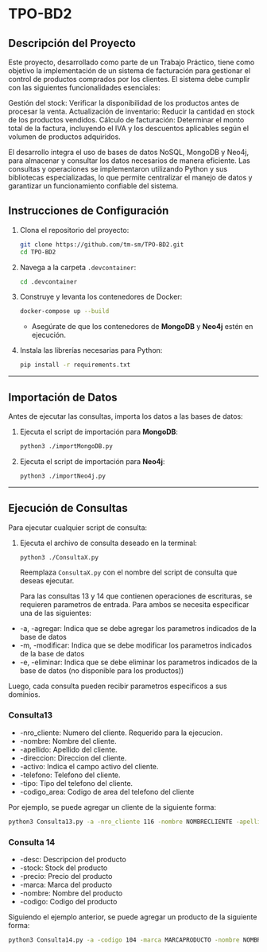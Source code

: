 # TPO-BD2

## Descripción del Proyecto
Este proyecto, desarrollado como parte de un Trabajo Práctico, tiene como objetivo la implementación de un sistema de facturación para gestionar el control de productos comprados por los clientes. El sistema debe cumplir con las siguientes funcionalidades esenciales:

Gestión del stock: Verificar la disponibilidad de los productos antes de procesar la venta.
Actualización de inventario: Reducir la cantidad en stock de los productos vendidos.
Cálculo de facturación: Determinar el monto total de la factura, incluyendo el IVA y los descuentos aplicables según el volumen de productos adquiridos.

El desarrollo integra el uso de bases de datos NoSQL, MongoDB y Neo4j, para almacenar y consultar los datos necesarios de manera eficiente. Las consultas y operaciones se implementaron utilizando Python y sus bibliotecas especializadas, lo que permite centralizar el manejo de datos y garantizar un funcionamiento confiable del sistema.


## **Instrucciones de Configuración**
1. Clona el repositorio del proyecto:
   ```bash
   git clone https://github.com/tm-sm/TPO-BD2.git
   cd TPO-BD2
   ```

2. Navega a la carpeta `.devcontainer`:
   ```bash
   cd .devcontainer
   ```

3. Construye y levanta los contenedores de Docker:
   ```bash
   docker-compose up --build
   ```
   - Asegúrate de que los contenedores de **MongoDB** y **Neo4j** estén en ejecución.

4. Instala las librerías necesarias para Python:
   ```bash
   pip install -r requirements.txt
   ```

---

## **Importación de Datos**
Antes de ejecutar las consultas, importa los datos a las bases de datos:

1. Ejecuta el script de importación para **MongoDB**:
   ```bash
   python3 ./importMongoDB.py
   ```

2. Ejecuta el script de importación para **Neo4j**:
   ```bash
   python3 ./importNeo4j.py
   ```

---

## **Ejecución de Consultas**
Para ejecutar cualquier script de consulta:

1. Ejecuta el archivo de consulta deseado en la terminal:
   ```bash
   python3 ./ConsultaX.py
   ```
   Reemplaza `ConsultaX.py` con el nombre del script de consulta que deseas ejecutar.

   Para las consultas 13 y 14 que contienen operaciones de escrituras, se requieren parametros de entrada. Para ambos se necesita especificar una de las siguientes:
   
- -a, -agregar: Indica que se debe agregar los parametros indicados de la base de datos
- -m, -modificar: Indica que se debe modificar los parametros indicados de la base de datos
- -e, -eliminar: Indica que se debe eliminar los parametros indicados de la base de datos (no disponible para los productos))
   
Luego, cada consulta pueden recibir parametros especificos a sus dominios.

###  Consulta13
- -nro_cliente: Numero del cliente. Requerido para la ejecucion.
- -nombre: Nombre del cliente.
- -apellido: Apellido del cliente.
- -direccion: Direccion del cliente.
- -activo: Indica el campo activo del cliente.
- -telefono: Telefono del cliente.
- -tipo: Tipo del telefono del cliente.
- -codigo_area: Codigo de area del telefono del cliente  

Por ejemplo, se puede agregar un cliente de la siguiente forma:
``` bash
python3 Consulta13.py -a -nro_cliente 116 -nombre NOMBRECLIENTE -apellido APELLIDOCLIENTE -direccion DIRECCIONCLIENTE -activo 1 -telefono 11547325 -tipo M -codigo_area 11
```

### Consulta 14
- -desc: Descripcion del producto
- -stock: Stock del producto
- -precio: Precio del producto
- -marca: Marca del producto
- -nombre: Nombre del producto
- -codigo: Codigo del producto 

Siguiendo el ejemplo anterior, se puede agregar un producto de la siguiente forma:
```bash 
python3 Consulta14.py -a -codigo 104 -marca MARCAPRODUCTO -nombre NOMBREPRODUCTO -precio 1400.6 -desc DESCRIPCIONPRODUCTO -stock 4
```

